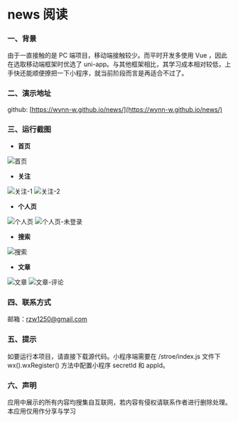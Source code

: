 # news 阅读
### 一、背景
由于一直接触的是 PC 端项目，移动端接触较少。而平时开发多使用 Vue ，因此在选取移动端框架时优选了 uni-app。与其他框架相比，其学习成本相对较低，上手快还能顺便撩把一下小程序，就当前阶段而言是再适合不过了。

### 二、演示地址
github: [https://wynn-w.github.io/news/](https://wynn-w.github.io/news/)    
<!-- gitee: [https://wynn-w.gitee.io/news/](https://wynn-w.gitee.io/news/)  -->

### 三、运行截图
- **首页**

![首页](./READMA_RES/home.png )

- **关注**

![关注-1](./READMA_RES/follow-article.png)  ![关注-2](./READMA_RES/follow-auth.png)

- **个人页**

![个人页](./READMA_RES/user.png )  ![个人页-未登录](./READMA_RES/nologin.png)

- **搜索**

![搜索](./READMA_RES/search.png )

- **文章**

![文章](./READMA_RES/detail.png )
![文章-评论](./READMA_RES/detail-comments.png )

### 四、联系方式
邮箱：rzw1250@gmail.com

### 五、提示
如要运行本项目，请直接下载源代码。小程序端需要在 /stroe/index.js 文件下 wx().wxRegister() 方法中配置小程序 secretId 和 appId。 

### 六、声明
应用中展示的所有内容均搜集自互联网，若内容有侵权请联系作者进行删除处理。本应用仅用作分享与学习  

